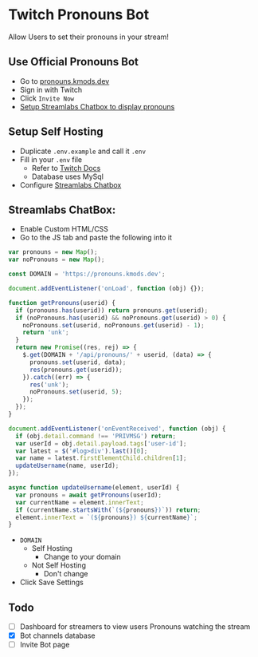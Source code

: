 # Twitch Pronouns Bot

Allow Users to set their pronouns in your stream!

## Use Official Pronouns Bot

- Go to [pronouns.kmods.dev](https://pronouns.kmods.dev/)
- Sign in with Twitch
- Click `Invite Now`
- [Setup Streamlabs Chatbox to display pronouns](#streamlabs-chatbox)

## Setup Self Hosting

- Duplicate `.env.example` and call it `.env`
- Fill in your `.env` file
  - Refer to [Twitch Docs](https://dev.twitch.tv/docs/authentication/#registration)
  - Database uses MySql
- Configure [Streamlabs Chatbox](https://streamlabs.com/dashboard#/chatbox)

## Streamlabs ChatBox:

- Enable Custom HTML/CSS
- Go to the JS tab and paste the following into it

```js
var pronouns = new Map();
var noPronouns = new Map();

const DOMAIN = 'https://pronouns.kmods.dev';

document.addEventListener('onLoad', function (obj) {});

function getPronouns(userid) {
  if (pronouns.has(userid)) return pronouns.get(userid);
  if (noPronouns.has(userid) && noPronouns.get(userid) > 0) {
    noPronouns.set(userid, noPronouns.get(userid) - 1);
    return 'unk';
  }
  return new Promise((res, rej) => {
    $.get(DOMAIN + '/api/pronouns/' + userid, (data) => {
      pronouns.set(userid, data);
      res(pronouns.get(userid));
    }).catch((err) => {
      res('unk');
      noPronouns.set(userid, 5);
    });
  });
}

document.addEventListener('onEventReceived', function (obj) {
  if (obj.detail.command !== 'PRIVMSG') return;
  var userId = obj.detail.payload.tags['user-id'];
  var latest = $('#log>div').last()[0];
  var name = latest.firstElementChild.children[1];
  updateUsername(name, userId);
});

async function updateUsername(element, userId) {
  var pronouns = await getPronouns(userId);
  var currentName = element.innerText;
  if (currentName.startsWith(`(${pronouns})`)) return;
  element.innerText = `(${pronouns}) ${currentName}`;
}
```

- `DOMAIN`
  - Self Hosting
    - Change to your domain
  - Not Self Hosting
    - Don't change
- Click Save Settings

## Todo

- [ ] Dashboard for streamers to view users Pronouns watching the stream
- [x] Bot channels database
- [ ] Invite Bot page
